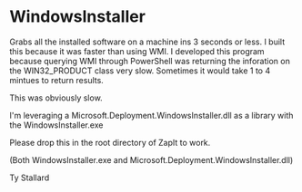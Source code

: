 # WindowsInstaller
Grabs all the installed software on a machine ins 3 seconds or less.  I built this because it was faster than using WMI. 
I developed this program because querying WMI through PowerShell was returning the inforation on the WIN32_PRODUCT class very 
slow.  Sometimes it would take 1  to 4 mintues to return results. 

This was obviously slow.

I'm leveraging a Microsoft.Deployment.WindowsInstaller.dll as a library with the WindowsInstaller.exe

Please drop this in the root directory of ZapIt to work. 

(Both WindowsInstaller.exe and Microsoft.Deployment.WindowsInstaller.dll)


Ty Stallard

